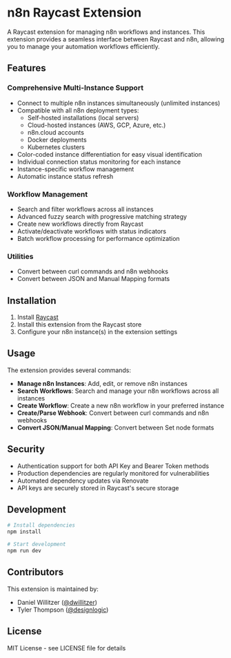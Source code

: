 # n8n Raycast Extension

A Raycast extension for managing n8n workflows and instances. This extension provides a seamless interface between Raycast and n8n, allowing you to manage your automation workflows efficiently.

## Features

### Comprehensive Multi-Instance Support
- Connect to multiple n8n instances simultaneously (unlimited instances)
- Compatible with all n8n deployment types:
  - Self-hosted installations (local servers)
  - Cloud-hosted instances (AWS, GCP, Azure, etc.)
  - n8n.cloud accounts
  - Docker deployments
  - Kubernetes clusters
- Color-coded instance differentiation for easy visual identification
- Individual connection status monitoring for each instance
- Instance-specific workflow management
- Automatic instance status refresh

### Workflow Management
- Search and filter workflows across all instances
- Advanced fuzzy search with progressive matching strategy
- Create new workflows directly from Raycast
- Activate/deactivate workflows with status indicators
- Batch workflow processing for performance optimization

### Utilities
- Convert between curl commands and n8n webhooks
- Convert between JSON and Manual Mapping formats

## Installation

1. Install [Raycast](https://raycast.com/)
2. Install this extension from the Raycast store
3. Configure your n8n instance(s) in the extension settings

## Usage

The extension provides several commands:
- **Manage n8n Instances**: Add, edit, or remove n8n instances
- **Search Workflows**: Search and manage your n8n workflows across all instances
- **Create Workflow**: Create a new n8n workflow in your preferred instance
- **Create/Parse Webhook**: Convert between curl commands and n8n webhooks
- **Convert JSON/Manual Mapping**: Convert between Set node formats

## Security

- Authentication support for both API Key and Bearer Token methods
- Production dependencies are regularly monitored for vulnerabilities
- Automated dependency updates via Renovate
- API keys are securely stored in Raycast's secure storage

## Development

```bash
# Install dependencies
npm install

# Start development
npm run dev
```

## Contributors

This extension is maintained by:
- Daniel Willitzer ([@dwillitzer](https://github.com/dwillitzer))
- Tyler Thompson ([@designlogic](https://github.com/designlogic))

## License

MIT License - see LICENSE file for details
